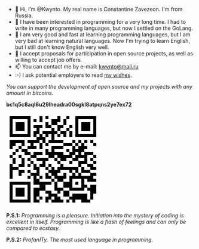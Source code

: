 - 👋 Hi, I’m @Kwynto. My real name is Constantine Zavezeon. I'm from Russia.
- 👀 I have been interested in programming for a very long time. I had to write in many programming languages, but now I settled on the GoLang.
- 🌱 I am very good and fast at learning programming languages, but I am very bad at learning natural languages. Now I'm trying to learn English, but I still don't know English very well.
- 💞️ I accept proposals for participation in open source projects, as well as willing to accept job offers.
- 📫 You can contact me by e-mail: kwynto@mail.ru  
- :-) I ask potential employers to read [my wishes](https://github.com/Kwynto/Kwynto/blob/main/offer.md).

*You can support the development of open source and my projects with any amount in bitcoins.*  

**bc1q5c8aql6u29lheadra00sgkl8atpqns2ye7ex72**  

![bc1q5c8aql6u29lheadra00sgkl8atpqns2ye7ex72](https://github.com/Kwynto/Kwynto/blob/main/bc1q5c8aql6u29lheadra00sgkl8atpqns2ye7ex72.jpg)  

**P.S.1:** *Programming is a pleasure. Initiation into the mystery of coding is excellent in itself. Programming is like a flash of feelings and can only be compared to ecstasy.*

**P.S.2:** *ProfanITy. The most used language in programming.*

<!---
Kwynto/Kwynto is a ✨ special ✨ repository because its `README.md` (this file) appears on your GitHub profile.
You can click the Preview link to take a look at your changes.
--->
